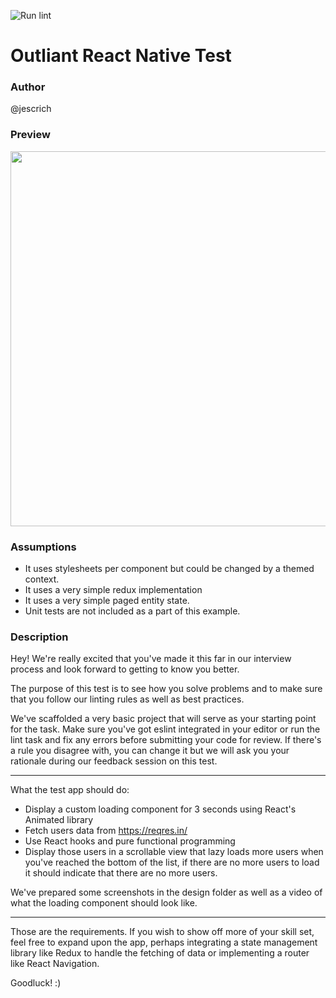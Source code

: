![Run lint](https://github.com/jescrich/outliant-rn-test/workflows/Run%20lint/badge.svg)

# Outliant React Native Test

### Author

@jescrich

### Preview 

<img src="https://github.com/jescrich/outliant-rn-test/blob/main/sample.gif" width="600">

### Assumptions

- It uses stylesheets per component but could be changed by a themed context.
- It uses a very simple redux implementation
- It uses a very simple paged entity state.
- Unit tests are not included as a part of this example.

### Description

Hey! We're really excited that you've made it this far in our interview process and look forward to getting to know you better.

The purpose of this test is to see how you solve problems and to make sure that you follow our linting rules as well as best practices.

We've scaffolded a very basic project that will serve as your starting point for the task.
Make sure you've got eslint integrated in your editor or run the lint task and fix any errors before submitting your code for review. If there's a rule you disagree with, you can change it but we will ask you your rationale during our feedback session on this test.

___

What the test app should do:

* Display a custom loading component for 3 seconds using React's Animated library
* Fetch users data from https://reqres.in/
* Use React hooks and pure functional programming
* Display those users in a scrollable view that lazy loads more users when you've reached the bottom of the list, if there are no more users to load it should indicate that there are no more users.

We've prepared some screenshots in the design folder as well as a video of what the loading component should look like.

___

Those are the requirements. If you wish to show off more of your skill set, feel free to expand upon the app, perhaps integrating a state management library like Redux to handle the fetching of data or implementing a router like React Navigation.

Goodluck! :)
